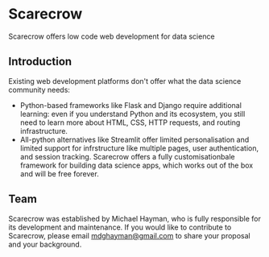 # Scarecrow
Scarecrow offers low code web development for data science

## Introduction
Existing web development platforms don't offer what the data science community needs:
* Python-based frameworks like Flask and Django require additional learning: even if you understand Python and its ecosystem, you still need to learn more about HTML, CSS, HTTP requests, and routing infrastructure.
* All-python alternatives like Streamlit offer limited personalisation and limited support for infrstructure like multiple pages, user authentication, and session tracking.
Scarecrow offers a fully customisationbale framework for building data science apps, which works out of the box and will be free forever.

## Team
Scarecrow was established by Michael Hayman, who is fully responsible for its development and maintenance. If you would like to contribute to Scarecrow, please email mdghayman@gmail.com to share your proposal and your background.
